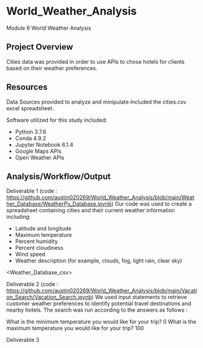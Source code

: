 # World_Weather_Analysis
Module 6 World Weather Analysis

## Project Overview
Cities data was provided in order to use APIs to chose hotels for clients based on their weather preferences.

## Resources
Data Sources provided to analyze and minipulate included the cities.csv excel spreadsheet.

Software utilized for this study included: 
- Python 3.7.6 
- Conda 4.9.2 
- Jupyter Notebook 6.1.4
- Google Maps APIs
- Open Weather APIs

## Analysis/Workflow/Output

Deliverable 1 (code : https://github.com/austin020269/World_Weather_Analysis/blob/main/Weather_Database/WeatherPy_Database.ipynb)
Our code was used to create a spreadsheet containing cities and their current weather information including: 
- Latitude and longitude
- Maximum temperature
- Percent humidity
- Percent cloudiness
- Wind speed
- Weather description (for example, clouds, fog, light rain, clear sky)

<Weather_Database_csv>

Deliverable 2 (code : https://github.com/austin020269/World_Weather_Analysis/blob/main/Vacation_Search/Vacation_Search.ipynb)
We used input statements to retrieve customer weather preferences to identify potential travel destinations and nearby hotels.  The search was run according to the answers as follows :

What is the minimum temperature you would like for your trip? 0
What is the maximum temperature you would like for your trip? 100

<MAP>

Deliverable 3



